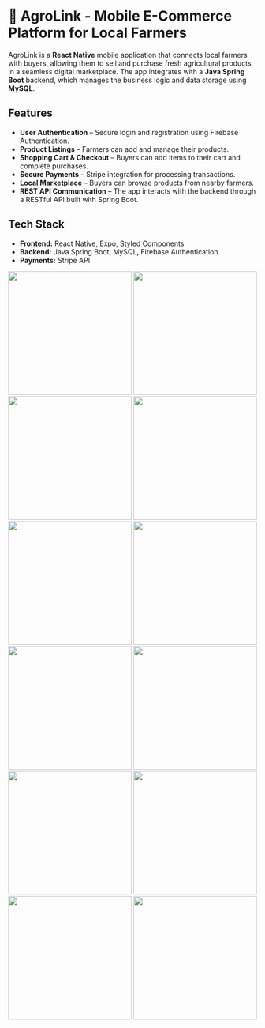 # 🌿 AgroLink - Mobile E-Commerce Platform for Local Farmers  

AgroLink is a **React Native** mobile application that connects local farmers with buyers, allowing them to sell and purchase fresh agricultural products in a seamless digital marketplace. The app integrates with a **Java Spring Boot** backend, which manages the business logic and data storage using **MySQL**.

## Features  
-  **User Authentication** – Secure login and registration using Firebase Authentication.  
-  **Product Listings** – Farmers can add and manage their products.  
-  **Shopping Cart & Checkout** – Buyers can add items to their cart and complete purchases.  
-  **Secure Payments** – Stripe integration for processing transactions.  
-  **Local Marketplace** – Buyers can browse products from nearby farmers.  
-  **REST API Communication** – The app interacts with the backend through a RESTful API built with Spring Boot.  

## Tech Stack  
- **Frontend:** React Native, Expo, Styled Components  
- **Backend:** Java Spring Boot, MySQL, Firebase Authentication  
- **Payments:** Stripe API

<div align="center">
  <img src="https://github.com/user-attachments/assets/a6981f47-9e2f-4f57-a011-14f7788716e3" width="250">
  <img src="https://github.com/user-attachments/assets/26ef7c7a-f7e6-4417-8fcd-c73b3bf66730" width="250">
  <img src="https://github.com/user-attachments/assets/9fb53644-b26b-46a4-a073-79741b86787f" width="250">
  <img src="https://github.com/user-attachments/assets/f68e96f1-d65e-4245-8616-7ab60d385e12" width="250">
  <img src="https://github.com/user-attachments/assets/828ae2db-aba4-444d-b1f1-bd8d03cee6e2" width="250">
  <img src="https://github.com/user-attachments/assets/c98caeb1-de4c-469f-a8b6-485b878e2bfc" width="250">
  <img src="https://github.com/user-attachments/assets/2e97982c-fefa-449d-86f4-27b6d8320699" width="250">
  <img src="https://github.com/user-attachments/assets/ba6924f7-1496-4b7b-990c-7a8d174aec9b" width="250">
  <img src="https://github.com/user-attachments/assets/d5aa2e36-df4f-4095-993c-2d4c0657afa2" width="250">
  <img src="https://github.com/user-attachments/assets/ad509b9e-f466-4665-9c9a-6af4369b3e75" width="250">
  <img src="https://github.com/user-attachments/assets/1344771b-a492-4efe-b4ef-5fe87b370190" width="250">
  <img src="https://github.com/user-attachments/assets/048ac859-4bb4-4b8f-8779-71b6be445298" width="250">
</div>
















